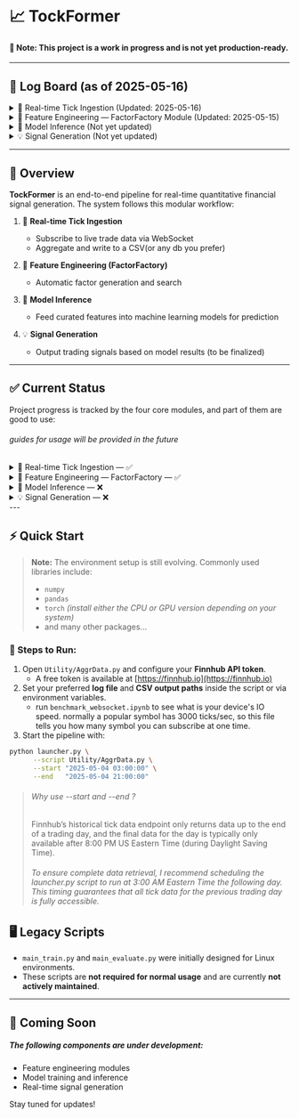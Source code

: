 # 📈 TockFormer

#### 🚧 Note: This project is a work in progress and is not yet production-ready.

---
## 📌 Log Board (as of 2025-05-16)

<details>
<summary>🔌 Real-time Tick Ingestion (Updated: 2025-05-16)</summary>

- ✅ Implemented workable tick-level ingestion module. *(2025-05-05)*  
- ✅ Built a standalone `launcher.py` script for scheduling pipeline execution over custom time intervals. *(2025-05-14)*  
- ✅ Enhanced IO throughput using **mpi4py** to parallelize and streamline tick data ingestion. *(2025-05-16)*  

</details>

<details>
<summary>🧠 Feature Engineering — FactorFactory Module (Updated: 2025-05-15)</summary>

- ✅ Implemented a **tree-based structure** for automatic factor expansion. *(2025-05-12)*  
- ✅ Added combined IC+IR score metric (**|Spearman IC| + |Pearson IR|**) to guide factor selection. *(2025-05-13)*  
- ✅ Enabled bounded cross-operations (e.g., +, −, ×, ÷, sin, cos) with constraints on output stability. *(2025-05-14)*  
- ✅ Optimized search by pruning correlated factors with a **greedy minimum-correlation selection**. *(2025-05-15)*  
- 🔄 *(Proposed)* Introduce A* search algorithm for intelligent feature exploration based on IC distance. *(Planned)*  

</details>

<details>
<summary>🤖 Model Inference (Not yet updated)</summary>

- ⏳ Placeholder for future logs related to model training, validation, and prediction integration. *(To be started after 2025-05-25)*  
- ❌ No updates yet. This module is currently under development.  

</details>

<details>
<summary>💡 Signal Generation (Not yet updated)</summary>

- ⏳ Placeholder for future logs related to trading signal generation, output formatting, and strategy logic. *(To be started after 2025-06-05)*  
- ❌ No updates yet. This module is currently under development.  

</details>

---

## 🧠 Overview

**TockFormer** is an end-to-end pipeline for real-time quantitative financial signal generation. The system follows this modular workflow:

1. 🔌 **Real-time Tick Ingestion**  
   - Subscribe to live trade data via WebSocket  
   - Aggregate and write to a CSV(or any db you prefer)

2. 🧠 **Feature Engineering (FactorFactory)**  
   - Automatic factor generation and search

3. 🤖 **Model Inference**  
   - Feed curated features into machine learning models for prediction

4. 💡 **Signal Generation**  
   - Output trading signals based on model results (to be finalized)

---
## ✅ Current Status

Project progress is tracked by the four core modules, and part of them are good to use:
###### guides for usage will be provided in the future
<details>
<summary>🔌 Real-time Tick Ingestion — ✅</summary>

- WebSocket subscription and message ingestion implemented  
- Aggregation and parallel I/O via `mpi4py` operational

</details>

<details>
<summary>🧠 Feature Engineering — FactorFactory — ✅</summary>

- Tree-based generation and heuristic search functioning as intended

</details>

<details>
<summary>🤖 Model Inference — ❌</summary>

- Model loading and prediction pipeline not yet implemented

</details>

<details>
<summary>💡 Signal Generation — ❌</summary>
- Signal decoding and trade logic pending

</details>
---

## ⚡ Quick Start

> **Note:** The environment setup is still evolving. Commonly used libraries include:
> - `numpy`  
> - `pandas`  
> - `torch` *(install either the CPU or GPU version depending on your system)*
> - and many other packages...

### 🔧 Steps to Run:
1. Open `Utility/AggrData.py` and configure your **Finnhub API token**.  
   - A free token is available at [https://finnhub.io](https://finnhub.io)
2. Set your preferred **log file** and **CSV output paths** inside the script or via environment variables. 
   - run `benchmark_websocket.ipynb` to see what is your device's IO speed. normally a popular symbol has 3000 ticks/sec, so this file tells you how many symbol you can subscribe at one time.
3. Start the pipeline with:

```bash
python launcher.py \
      --script Utility/AggrData.py \
      --start "2025-05-04 03:00:00" \
      --end   "2025-05-04 21:00:00"
```
> ###### Why use --start and --end ? 
> Finnhub’s historical tick data endpoint only returns data up to the end of a trading day, and the final data for the day is typically only available after 8:00 PM US Eastern Time (during Daylight Saving Time).
> 
> ###### To ensure complete data retrieval, I recommend scheduling the launcher.py script to run at 3:00 AM Eastern Time the following day. This timing guarantees that all tick data for the previous trading day is fully accessible.

## 🖥️ Legacy Scripts

- `main_train.py` and `main_evaluate.py` were initially designed for Linux environments.  
- These scripts are **not required for normal usage** and are currently **not actively maintained**.

---

## 🚀 Coming Soon

##### The following components are under development:
- Feature engineering modules  
- Model training and inference  
- Real-time signal generation  

Stay tuned for updates!